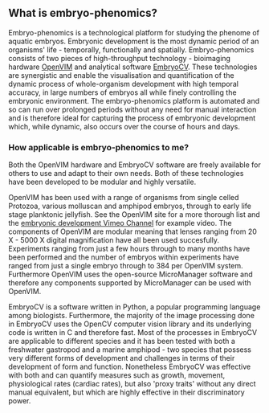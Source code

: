 
## What is embryo-phenomics?
Embryo-phenomics is a technological platform for studying the phenome of aquatic embryos. Embryonic development is the most dynamic period of an organisms' life - temporally, functionally and spatially. Embryo-phenomics consists of two pieces of high-throughput technology - bioimaging hardware [OpenVIM](www.openvim.org) and analytical software [EmbryoCV](www.embryocv.org). These technologies are synergistic and enable the visualisation and quantification of the dynamic process of whole-organism development with high temporal accuracy, in large numbers of embryos all while finely controlling the embryonic environment. The embryo-phenomics platform is automated and so can run over prolonged periods without any need for manual interaction and is therefore ideal for capturing the process of embryonic development which, while dynamic, also occurs over the course of hours and days.

### How applicable is embryo-phenomics to me?
Both the OpenVIM hardware and EmbryoCV software are freely available for others to use and adapt to their own needs. Both of these technologies have been developed to be modular and highly versatile. 

OpenVIM has been used with a range of organisms from single celled Protozoa, various molluscan and amphipod embryos, through to early life stage planktonic jellyfish. See the OpenVIM site for a more thorough list and the [embryonic development Vimeo Channel](www.vimeo.com/channels/embryonicdevelopment) for example video. The components of OpenVIM are modular meaning that lenses ranging from 20 X - 5000 X digital magnification have all been used succesfully. Experiments ranging from just a few hours through to many months have been performed and the number of embryos within experiments have ranged from just a single embryo through to 384 per OpenVIM system. Furthermore OpenVIM uses the open-source MicroManager software and therefore any components supported by MicroManager can be used with OpenVIM.

EmbryoCV is a software written in Python, a popular programming language among biologists. Furthermore, the majority of the image processing done in EmbryoCV uses the OpenCV computer vision library and its underlying code is written in C and therefore fast. Most of the processes in EmbryoCV are applicable to different species and it has been tested with both a freshwater gastropod and a marine amphipod - two species that possess very different forms of development and challenges in terms of their development of form and function. Nonetheless EmbryoCV was effective with both and can quantify measures such as growth, movement, physiological rates (cardiac rates), but also 'proxy traits' without any direct manual equivalent, but which are highly effective in their discriminatory power.

###
